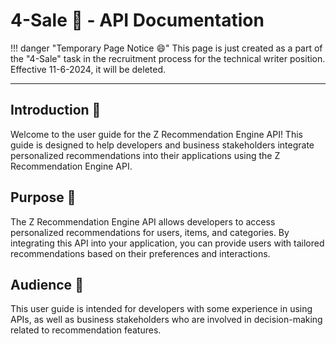 # **4-Sale 🛒 - API Documentation**

!!! danger "Temporary Page Notice 😄"
    This page is just created as a part of the "4-Sale" task in the recruitment process for the technical writer position. Effective 11-6-2024, it will be deleted.

---

## **Introduction** :wave:

Welcome to the user guide for the Z Recommendation Engine API! This guide is designed to help developers and business stakeholders integrate personalized recommendations into their applications using the Z Recommendation Engine API.

## **Purpose** :dart:

The Z Recommendation Engine API allows developers to access personalized recommendations for users, items, and categories. By integrating this API into your application, you can provide users with tailored recommendations based on their preferences and interactions.

## **Audience** :busts_in_silhouette:

This user guide is intended for developers with some experience in using APIs, as well as business stakeholders who are involved in decision-making related to recommendation features.
